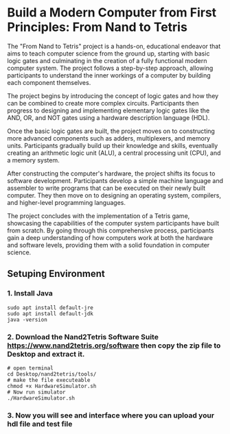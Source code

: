 # Build a Modern Computer from First Principles: From Nand to Tetris

The "From Nand to Tetris" project is a hands-on, educational endeavor that aims to teach computer science from the ground up, starting with basic logic gates and culminating in the creation of a fully functional modern computer system. The project follows a step-by-step approach, allowing participants to understand the inner workings of a computer by building each component themselves.

The project begins by introducing the concept of logic gates and how they can be combined to create more complex circuits. Participants then progress to designing and implementing elementary logic gates like the AND, OR, and NOT gates using a hardware description language (HDL).

Once the basic logic gates are built, the project moves on to constructing more advanced components such as adders, multiplexers, and memory units. Participants gradually build up their knowledge and skills, eventually creating an arithmetic logic unit (ALU), a central processing unit (CPU), and a memory system.

After constructing the computer's hardware, the project shifts its focus to software development. Participants develop a simple machine language and assembler to write programs that can be executed on their newly built computer. They then move on to designing an operating system, compilers, and higher-level programming languages.

The project concludes with the implementation of a Tetris game, showcasing the capabilities of the computer system participants have built from scratch. By going through this comprehensive process, participants gain a deep understanding of how computers work at both the hardware and software levels, providing them with a solid foundation in computer science.

## Setuping Environment
### 1. Install Java 
```
sudo apt install default-jre
sudo apt install default-jdk
java -version
```
### 2. Download the Nand2Tetris Software Suite https://www.nand2tetris.org/software then copy the zip file to Desktop and extract it. 
````
# open terminal 
cd Desktop/nand2tetris/tools/
# make the file executeable
chmod +x HardwareSimulator.sh
# Now run simulator
./HardwareSimulator.sh
````
### 3. Now you will see and interface where you can upload your hdl file and test file 

